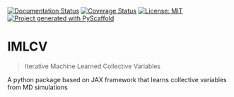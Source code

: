 <!--

[![Built Status](https://api.cirrus-ci.com/github/<USER>/IMLCV.svg?branch=main)](https://cirrus-ci.com/github/<USER>/IMLCV)
[![ReadTheDocs](https://readthedocs.org/projects/IMLCV/badge/?version=latest)](https://IMLCV.readthedocs.io/en/stable/)
[![Coveralls](https://img.shields.io/coveralls/github/<USER>/IMLCV/main.svg)](https://coveralls.io/r/<USER>/IMLCV)
[![PyPI-Server](https://img.shields.io/pypi/v/IMLCV.svg)](https://pypi.org/project/IMLCV/)
[![Conda-Forge](https://img.shields.io/conda/vn/conda-forge/IMLCV.svg)](https://anaconda.org/conda-forge/IMLCV)
[![Monthly Downloads](https://pepy.tech/badge/IMLCV/month)](https://pepy.tech/project/IMLCV)
[![Twitter](https://img.shields.io/twitter/url/http/shields.io.svg?style=social&label=Twitter)](https://twitter.com/IMLCV)
<!-- [![Lint](https://github.com/DavidDevoogdt/IMLCV/actions/workflows/lint.yml/badge.svg)](https://github.com/DavidDevoogdt/IMLCV/actions/workflows/lint.yml) -->
<!-- [![PyTest](https://github.com/DavidDevoogdt/IMLCV/actions/workflows/pytest.yml/badge.svg)](https://github.com/DavidDevoogdt/IMLCV/actions/workflows/pytest.yml) -->


<!-- [![Project generated with PyScaffold](https://img.shields.io/badge/-PyScaffold-005CA0?logo=pyscaffold)](https://pyscaffold.org/)
 -->

[![Documentation Status](https://readthedocs.org/projects/imlcv/badge/?version=main)](https://imlcv.readthedocs.io/en/main/?badge=main)
[![Coverage Status](https://coveralls.io/repos/github/DavidDevoogdt/IMLCV/badge.png?branch=main&kill_cache=1)](https://coveralls.io/github/DavidDevoogdt/IMLCV?branch=main)
[![License: MIT](https://img.shields.io/badge/License-MIT-yellow.svg)](https://opensource.org/licenses/MIT)
[![Project generated with PyScaffold](https://img.shields.io/badge/-PyScaffold-005CA0?logo=pyscaffold)](https://pyscaffold.org/)
# IMLCV

> Iterative Machine Learned Collective Variables

A python package based on JAX framework that learns collective variables from MD simulations
